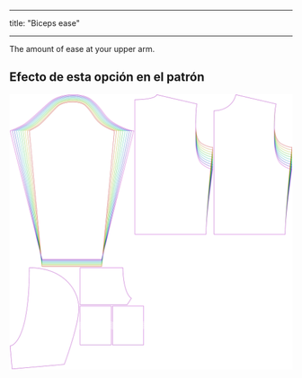 - - -
title: "Biceps ease"
- - -

The amount of ease at your upper arm.

## Efecto de esta opción en el patrón

![This image shows the effect of this option by superimposing several variants that have a different value for this option](huey_bicepsease_sample.svg "Effect of this option on the pattern")
